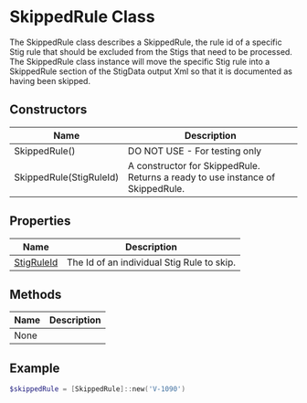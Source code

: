 # SkippedRule Class

The SkippedRule class describes a SkippedRule, the rule id of a specific Stig rule that should be excluded from the Stigs that need to be processed. The SkippedRule class instance will move the specific Stig rule into a SkippedRule section of the StigData output Xml so that it is documented as having been skipped.

## Constructors

| Name | Description |
|-|-|
| SkippedRule() | DO NOT USE - For testing only |
| SkippedRule(StigRuleId) | A constructor for SkippedRule. Returns a ready to use instance of SkippedRule. |

## Properties

| Name | Description |
|-|-|
| [StigRuleId](https://docs.microsoft.com/en-us/dotnet/api/system.string?view=netframework-4.7.1) | The Id of an individual Stig Rule to skip. |

## Methods

| Name | Description |
|-|-|
| None | |

## Example

```PowerShell
$skippedRule = [SkippedRule]::new('V-1090')
```
